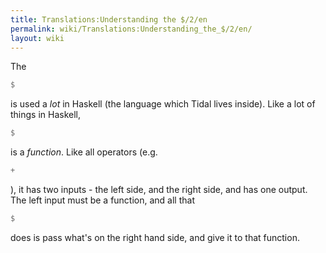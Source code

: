 ```yaml
---
title: Translations:Understanding the $/2/en
permalink: wiki/Translations:Understanding_the_$/2/en/
layout: wiki
---
```


The

``` Haskell
$
```

is used a *lot* in Haskell (the language which Tidal lives inside). Like
a lot of things in Haskell,

``` Haskell
$
```

is a *function*. Like all operators (e.g.

``` Haskell
+
```

), it has two inputs - the left side, and the right side, and has one
output. The left input must be a function, and all that

``` Haskell
$
```

does is pass what's on the right hand side, and give it to that
function.
